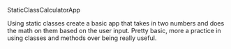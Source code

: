 StaticClassCalculatorApp

Using static classes create a basic app that takes in two numbers and does the math on them based on the user input.
Pretty basic, more a practice in using classes and methods over being really useful.
